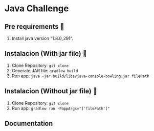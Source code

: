 # Java Challenge


## Pre requirements 🚀
1. Install java version "1.8.0_291".

## Instalacion (With jar file) 🔧
1. Clone Repository: `git clone`
2. Generate JAR file: `gradlew build`
3. Run app: `java -jar build/libs/java-console-bowling.jar filePath`

## Instalacion (Without jar file) 🔧
1. Clone Repository: `git clone`
2. Run app: `gradlew run -PappArgs="['filePath']"`

## Documentation
